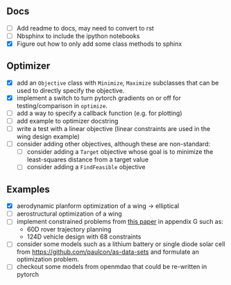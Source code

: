 ## Docs
- [ ] Add readme to docs, may need to convert to rst
- [ ] Nbsphinx to include the ipython notebooks
- [x] Figure out how to only add some class methods to sphinx

## Optimizer
- [x] add an `Objective` class with `Minimize`, `Maximize` subclasses that can be used to directly specify the objective.
- [x] implement a switch to turn pytorch gradients on or off for testing/comparison in `optimize`.
- [ ] add a way to specify a callback function (e.g. for plotting)
- [ ] add example to optimizer docstring
- [ ] write a test with a linear objective (linear constraints are used in the wing design example)
- [ ] consider adding other objectives, although these are non-standard:
  - [ ] consider adding a `Target` objective whose goal is to minimize the least-squares distance from a target value
  - [ ] consider adding a `FindFeasible` objective

## Examples
- [x] aerodynamic planform optimization of a wing -> elliptical
- [ ] aerostructural optimization of a wing
- [ ] implement constrained problems from [this paper](https://arxiv.org/abs/2002.08526) in appendix G such as:
  - 60D rover trajectory planning
  - 124D vehicle design with 68 constraints
- [ ] consider some models such as a lithium battery or single diode solar cell from https://github.com/paulcon/as-data-sets
      and formulate an optimization problem.
- [ ] checkout some models from openmdao that could be re-written in pytorch
